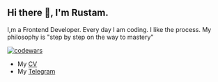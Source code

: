 <h2>Hi there 👋, I'm Rustam.</h2>
<p>I,m a Frontend Developer. Every day I am coding. I like the process. My philosophy is "step by step on the way to mastery"</p>

[![codewars](https://www.codewars.com/users/erkaevrus/badges/small)](https://www.codewars.com/users/erkaevrus) 
- My <a href="https://erkaevrus.github.io/CV/">CV</a>
- My <a href="https://t.me/magistr_py">Telegram</a>
